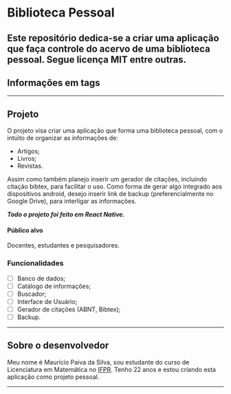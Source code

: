 # Biblioteca Pessoal

Este repositório dedica-se a criar uma aplicação que faça controle do acervo de uma biblioteca pessoal. Segue licença MIT entre outras.
---

## Informações em tags

---

## Projeto

O projeto visa criar uma aplicação que forma uma biblioteca pessoal, com o intúito de organizar as informações de:

* Artigos;
* Livros;
* Revistas.

Assim como também planejo inserir um gerador de citações, incluindo citação bibtex, para facilitar o uso. Como forma de gerar algo integrado aos dispositivos android, desejo inserir link de backup (preferencialmente no Google Drive), para interligar as informações.

_**Todo o projeto foi feito em React Native.**_

#### Público alvo

Docentes, estudantes e pesquisadores.

### Funcionalidades

- [ ] Banco de dados;
- [ ] Catálogo de informações;
- [ ] Buscador;
- [ ] Interface de Usuário;
- [ ] Gerador de citações (ABNT, Bibtex);
- [ ] Backup.

---

## Sobre o desenvolvedor

Meu nome é Maurício Paiva da Silva, sou estudante do curso de Licenciatura em Matemática no [IFPR](ifpr.edu.br). Tenho 22 anos e estou criando esta aplicação como projeto pessoal.

---